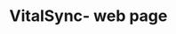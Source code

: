 # VitalSync- web page





<!DOCTYPE html>
<html lang="en">
<head>
    <meta charset="UTF-8">
    <meta name="viewport" content="width=device-width, initial-scale=1.0">
    <title>VitalSync Health App</title>
    <!-- Load Tailwind CSS --><script src="https://cdn.tailwindcss.com"></script>
    <style>
        @import url('https://fonts.googleapis.com/css2?family=Inter:wght@100..900&display=swap');
        body { font-family: 'Inter', sans-serif; }
        
        /* --- NEW PROFESSIONAL COLOR PALETTE (Coral/Salmon) --- */
        :root {
            --color-primary: #FF8A65; /* Coral */
            --color-primary-dark: #E67C5E;
            --color-primary-light: #FFECE9;
            --color-primary-lightest: #FFF8F6;
            
            /* Dark Mode Colors - Adjusted */
            --color-bg-dark: #121212; /* Near black for main background */
            --color-sidebar-dark: #1B1B1B; /* Darker sidebar color */
            --color-card-dark: #2C2C2C; /* Darker grey for cards */
            --color-text-dark: #E0E0E0; /* Off-white for general text */
            --color-subtext-dark: #A0A0A0; /* Lighter grey for subtext */
            --color-border-dark: #333333; /* Darker border color */
            --color-input-dark: #2C2C2C; /* Darker input background */
        }

        /* Utility Styles from React Component Definitions */
        .input-field {
            width: 100%;
            padding: 0.75rem;
            border: 1px solid #d1d5db; /* gray-300 */
            border-radius: 0.5rem; /* rounded-lg */
            transition: all 150ms ease-in-out;
            background-color: white; /* Default light mode BG */
            color: #1f2937; /* Default text color */
        }
        .input-field:focus {
            outline: none;
            box-shadow: 0 0 0 2px rgba(255, 138, 101, 0.5); /* Primary ring */
            border-color: var(--color-primary);
        }
        
        /* Dark mode specific input styles */
        .dark .input-field {
            background-color: var(--color-input-dark);
            border-color: var(--color-border-dark);
            color: var(--color-text-dark);
        }

        .btn-primary {
            background-color: var(--color-primary);
            color: white;
            transition: background-color 150ms ease-in-out, box-shadow 150ms ease-in-out;
            box-shadow: 0 4px 6px rgba(0, 0, 0, 0.1); /* shadow-md */
        }
        .btn-primary:hover {
            background-color: var(--color-primary-dark);
        }
        .dashboard-card {
            padding: 1.5rem;
            border-radius: 0.75rem; /* rounded-xl */
            box-shadow: 0 10px 15px -3px rgba(0, 0, 0, 0.1), 0 4px 6px -2px rgba(0, 0, 0, 0.05); /* shadow-lg */
            border: 1px solid #f3f4f6; /* border-gray-100 */
            background-color: white; /* Default */
            color: #1f2937; /* Default text */
            transition: background-color 300ms ease-in-out, color 300ms ease-in-out, border-color 300ms ease-in-out;
        }
        
        /* Dark mode specific card styles */
        .dark .dashboard-card {
            background-color: var(--color-card-dark);
            border-color: var(--color-border-dark);
            box-shadow: 0 10px 15px -3px rgba(0, 0, 0, 0.3), 0 4px 6px -2px rgba(0, 0, 0, 0.1); 
            color: var(--color-text-dark);
        }

        .upload-box {
            display: flex;
            flex-direction: column;
            align-items: center;
            justify-content: center;
            padding: 3rem;
            border: 2px dashed #d1d5db; /* gray-300 */
            border-radius: 0.75rem; /* rounded-xl */
            text-align: center;
            cursor: pointer;
            transition: border-color 150ms ease-in-out;
        }
        .upload-box:hover {
            border-color: var(--color-primary);
        }
        .dark .upload-box {
            border-color: var(--color-border-dark);
        }
        .dark .upload-box:hover {
             border-color: var(--color-primary);
        }
        
        /* Chat bubble styles */
        .chat-container {
            height: calc(100vh - 200px); /* Adjust based on header/footer size */
        }
        .chat-bubble {
            max-width: 80%; /* Adjusted for better mobile view */
            padding: 0.75rem;
            border-radius: 0.75rem; /* rounded-xl */
            box-shadow: 0 1px 2px rgba(0, 0, 0, 0.05); /* shadow-sm */
            font-size: 1rem;
        }
        .agent {
            background-color: #e5e7eb; /* gray-200 */
            color: #1f2937; /* gray-800 */
            border-top-left-radius: 0.25rem; /* rounded-tl-none */
            margin-right: auto;
            transition: background-color 300ms ease-in-out, color 300ms ease-in-out;
        }
        .dark .agent {
            background-color: #333333; /* Darker grey */
            color: var(--color-text-dark);
        }
        .user {
            background-color: var(--color-primary);
            color: white;
            border-top-right-radius: 0.25rem; /* rounded-br-none */
            margin-left: auto;
        }
        /* Typing indicator animation */
        .typing-dot {
            display: inline-block;
            width: 8px;
            height: 8px;
            background-color: #1f2937;
            border-radius: 50%;
            margin: 0 2px;
            animation: bounce 1.4s infinite ease-in-out both;
        }
        .dark .typing-dot {
            background-color: var(--color-text-dark);
        }
        @keyframes bounce {
            0%, 80%, 100% { transform: scale(0); }
            40% { transform: scale(1.0); }
        }

        /* --- GLOBAL DARK MODE STYLES --- */
        .dark body {
            background-color: var(--color-bg-dark); /* Apply dark background to body */
        }
        .dark #main-content { /* Specific for the main content area */
            background-color: var(--color-bg-dark);
            color: var(--color-text-dark);
        }
        
        /* Text colors for dark mode */
        .dark .text-gray-900 { color: var(--color-text-dark); }
        .dark .text-gray-800 { color: var(--color-text-dark); }
        .dark .text-gray-700 { color: var(--color-text-dark); }
        .dark .text-gray-600 { color: var(--color-subtext-dark); }
        .dark .text-gray-500 { color: var(--color-subtext-dark); }
        
        /* Backgrounds for dark mode */
        .dark .bg-gray-50 { background-color: var(--color-bg-dark); }
        .dark .bg-white { background-color: var(--color-card-dark); }
        .dark .bg-gray-100 { background-color: #333333; } /* Darker hover/button background */
        .dark .hover\:bg-gray-200:hover { background-color: #444444; } /* Even darker on hover */

        /* Borders for dark mode */
        .dark .border-gray-100, .dark .border-gray-200, .dark .border-gray-300 {
            border-color: var(--color-border-dark);
        }
        
        /* Shadows for dark mode - make them subtle or remove */
        .dark .shadow-md, .dark .shadow-lg, .dark .shadow-xl, .dark .shadow-2xl {
            box-shadow: none; /* Remove harsh shadows, rely on background difference */
        }

        /* Specific element overrides to keep light mode appearance */
        .dark #sidebar {
            background-color: var(--color-sidebar-dark); /* Changed sidebar to dark gray/black */
            box-shadow: 0 4px 6px rgba(0, 0, 0, 0.1);
        }
        .dark #sidebar .text-gray-600 { 
            color: var(--color-subtext-dark); /* Sidebar nav text is light gray */
        }
        .dark #sidebar .hover\:bg-gray-100:hover {
            background-color: #333333; /* Dark gray hover for sidebar */
        }

    </style>
</head>
<body class="bg-gray-50 transition-colors duration-300">
    <div id="app" class="flex flex-col min-h-screen font-sans">
        <!-- Content will be injected by JavaScript --></div>

    <script>
        // --- 1. GLOBAL STATE & UTILITIES ---

        // Global State - Replaces React Context and all useState calls
        let appState = {
            currentPage: 'login',
            chatHistory: [
                { id: 1, sender: 'agent', text: "Hi! Let's start our 60-second check-in. How was your sleep quality last night (1-5)?" }
            ],
            // Dashboard & Reports Data (simulating data fetching)
            dashboard: {
                userName: "Loading...",
                insights: [],
                isDarkMode: false // UPDATED: State reflects light/dark mode
            },
            reports: [],
            // Chat & Upload UI States
            chat: {
                isAgentTyping: false
            },
            upload: {
                state: 'initial', // 'initial', 'progress', 'success'
                fileName: '',
                progress: 0,
                summary: '',
                isSummarizing: false
            }
        };

        // State update function - Replaces useState setters
        function setState(newState, subStateKey = null) {
            if (subStateKey && appState[subStateKey]) {
                appState[subStateKey] = { ...appState[subStateKey], ...newState };
            } else {
                appState = { ...appState, ...newState };
            }
            renderApp();
        }

        // Navigation function - Replaces navigateTo
        function navigateTo(page) {
            // Clear page-specific ephemeral states on navigation
            if (page === 'dashboard') {
                initializeAppState(); // Re-initialize data fetching
            }
            if (page === 'upload-report') {
                 // Reset upload state
                 setState({ 
                    state: 'initial', fileName: '', progress: 0, summary: '', isSummarizing: false
                }, 'upload');
            }
            
            setState({ currentPage: page });
        }

        // --- 2. ASYNCHRONOUS DATA & MOCK API ---

        // Gemini Mock API Call
        async function callGeminiApi(prompt) {
            console.log("Calling Gemini API with prompt:", prompt);
            await new Promise(resolve => setTimeout(resolve, 1500));

            if (prompt.includes("Summarize the following report")) {
                return "This blood panel shows slightly elevated glucose levels, suggesting a need to monitor sugar intake. All other values, including cholesterol and white blood cell count, are within the normal range. Regular exercise and a balanced diet are recommended.";
            }

            if (prompt.includes("energy level")) {
                return "Thanks for sharing that. It's helpful to know. Sometimes a dip in energy can be linked to sleep or diet. Did you have any particularly heavy meals yesterday?";
            }

            return "That's good to know. Thank you for logging that. Is there anything else you'd like to add about your day?";
        }

        // Simulate initial data fetching on app start or dashboard load
        function initializeAppState() {
            // Dashboard Data Simulation
            setTimeout(() => {
                setState({ 
                    userName: "Alex",
                    insights: [
                        { id: 1, type: "Possible Pattern Detected", text: "I've noticed that on days you report poor sleep, your stress levels the next afternoon tend to be higher. Does that sound right to you?" },
                        { id: 2, type: "Forecast", text: "Since you mentioned a high-stress meeting today, remember that prioritizing a short walk this evening has helped lower your stress in the past." }
                    ]
                }, 'dashboard');
            }, 1000);

            // Reports Data Simulation
            setTimeout(() => {
                setState({
                    reports: []
                });
            }, 1000);
        }


        // --- 3. ICONS (SVG Functions) ---
        // Using an external URL for reliability
        function VitalSyncLogo() {
            return <img src="vitalsync logo white.png" alt="VitalSync Logo" class="mx-auto h-10" onerror="this.src='https://placehold.co/150x40/FF8A65/ffffff?text=VitalSync';" />;
        }
        function DashboardIcon() {
            return <svg class="w-5 h-5 mr-3" fill="none" stroke="currentColor" viewBox="0 0 24 24"><path stroke-linecap="round" stroke-linejoin="round" stroke-width="2" d="M3 12l2-2m0 0l7-7 7 7M5 10v10a1 1 0 001 1h3m10-11l2 2m-2-2v10a1 1 0 01-1 1h-3m-6 0a1 1 0 001-1v-4a1 1 0 011-1h2a1 1 0 011 1v4a1 1 0 001 1m-6 0h6"></path></svg>;
        }
        function ChatIcon() {
            return <svg class="w-5 h-5 mr-3" fill="none" stroke="currentColor" viewBox="0 0 24 24"><path stroke-linecap="round" stroke-linejoin="round" stroke-width="2" d="M8 12h.01M12 12h.01M16 12h.01M21 12c0 4.418-4.03 8-9 8a9.863 9.863 0 01-4.255-.949L3 20l1.395-3.72C3.512 15.042 3 13.574 3 12c0-4.418 4.03-8 9-8s9 3.582 9 8z"></path></svg>;
        }
        function ReportsIcon() {
            return <svg class="w-5 h-5 mr-3" fill="none" stroke="currentColor" viewBox="0 0 24 24"><path stroke-linecap="round" stroke-linejoin="round" stroke-width="2" d="M9 17v-2m3 2v-4m3 4v-6m2 10H7a2 2 0 01-2-2V7a2 2 0 012-2h5.586a1 1 0 01.707.293l5.414 5.414a1 1 0 01.293.707V19a2 2 0 01-2 2z"></path></svg>;
        }
        function LogoutIcon() {
            return <svg class="w-5 h-5 mr-3" fill="none" stroke="currentColor" viewBox="0 0 24 24"><path stroke-linecap="round" stroke-linejoin="round" stroke-width="2" d="M17 16l4-4m0 0l-4-4m4 4H7m6 4v1a3 3 0 01-3 3H6a3 3 0 01-3-3V7a3 3 0 013-3h4a3 3 0 013 3v1"></path></svg>;
        }
        function UploadIcon() {
            return <svg class="w-5 h-5 mr-2" fill="none" stroke="currentColor" viewBox="0 0 24 24"><path stroke-linecap="round" stroke-linejoin="round" stroke-width="2" d="M4 16v1a3 3 0 003 3h10a3 3 0 003-3v-1m-4-8l-4-4m0 0L8 8m4-4v12"></path></svg>;
        }
        function UploadBoxIcon() {
            return <svg class="mx-auto h-12 w-12 text-gray-400" stroke="currentColor" fill="none" viewBox="0 0 48 48"><path d="M28 8H12a4 4 0 00-4 4v20m32-12v8m0 0v8a4 4 0 01-4 4H12a4 4 0 01-4-4v-4m32-4l-3.172-3.172a4 4 0 00-5.656 0L28 28M8 32l9.172-9.172a4 4 0 015.656 0L28 28m0 0l4 4m4-24h8m-4-4v8" stroke-width="2" stroke-linecap="round" stroke-linejoin="round"></path></svg>;
        }
        function SuccessIcon() {
            return <svg class="h-8 w-8 text-green-600" fill="none" stroke="currentColor" viewBox="0 0 24 24"><path stroke-linecap="round" stroke-linejoin="round" stroke-width="2" d="M5 13l4 4L19 7"></path></svg>;
        }
        function SparkleIcon() {
            return <svg class="w-5 h-5 mr-2" fill="currentColor" viewBox="0 0 20 20"><path fill-rule="evenodd" d="M10 2a1 1 0 011 1v2.268l1.91 1.273a1 1 0 01.364 1.364l-1.273 1.91V13a1 1 0 11-2 0v-3.179l-1.273-1.91a1 1 0 01.364-1.364L9 5.268V3a1 1 0 011-1zM5 5.5A1.5 1.5 0 016.5 4h.09a1 1 0 00.707-.293l1.414-1.414a1 1 0 00-1.414-1.414L5.88 2.293A1 1 0 005.172 3H3.5A1.5 1.5 0 002 4.5v1.672a1 1 0 00.293.707l1.414 1.414a1 1 0 001.414-1.414L3.707 6.41A1 1 0 003 5.5V5.5zm10 0A1.5 1.5 0 0013.5 4h-.09a1 1 0 01-.707-.293l-1.414-1.414a1 1 0 111.414-1.414L14.12 2.293A1 1 0 0114.828 3h1.672A1.5 1.5 0 0118 4.5v1.672a1 1 0 01-.293.707l-1.414 1.414a1 1 0 11-1.414-1.414L16.293 6.41A1 1 0 0117 5.5V5.5zM5.172 17a1 1 0 01.707.293l1.414 1.414a1 1 0 01-1.414 1.414L4.464 18.707A1 1 0 013.757 18H2a1.5 1.5 0 01-1.5-1.5v-1.586a1 1 0 01.293-.707l1.414-1.414a1 1 0 011.414 1.414L2.293 15.293A1 1 0 003 16h1.172zm11.192-.293l-1.414-1.414a1 1 0 10-1.414 1.414l1.414 1.414A1 1 0 0015.657 18H17a1.5 1.5 0 001.5-1.5v-1.586a1 1 0 00-.293-.707l-1.414-1.414a1 1 0 10-1.414 1.414l1.414 1.414a1 1 0 01.293.707v.086z" clip-rule="evenodd" /></svg>;
        }


        // --- 4. PAGE RENDERERS (Replaces React Components) ---

        function Sidebar() {
            const { currentPage } = appState;
            // Sidebar link styling remains light-mode consistent
            const linkClass = (page) => flex items-center px-4 py-3 font-semibold rounded-lg mt-2 transition-colors ${currentPage === page || (page === 'reports' && currentPage === 'upload-report') ? 'bg-[#FFECE9] text-[#E67C5E]' : 'text-gray-600 hover:bg-gray-100'};

            return `
                <aside id="sidebar" class="w-64 bg-white shadow-md flex-shrink-0 p-4 hidden md:flex flex-col transition-colors duration-300">
                    <div class="text-center mb-10 pt-2">
                        ${VitalSyncLogo()}
                    </div>
                    <nav class="flex-grow">
                        <a href="#" id="nav-dashboard" class="${linkClass('dashboard')}">
                            ${DashboardIcon()} Dashboard
                        </a>
                        <a href="#" id="nav-chat" class="${linkClass('chat')}">
                            ${ChatIcon()} Daily Check-in
                        </a>
                        <a href="#" id="nav-reports" class="${linkClass('reports')}">
                            ${ReportsIcon()} My Reports
                        </a>
                    </nav>
                    <div class="mt-auto">
                        <a href="#" id="nav-logout" class="flex items-center px-4 py-3 text-gray-600 hover:bg-gray-100 rounded-lg transition-colors">
                            ${LogoutIcon()} Logout
                        </a>
                    </div>
                </aside>
            `;
        }
        
        function LoginPage() {
            return `
                <div class="flex-grow flex items-center justify-center p-4 bg-gray-50 transition-colors duration-300 dark:bg-gray-800">
                    <div class="bg-white rounded-xl shadow-lg p-8 max-w-md w-full transition-colors duration-300 dark:bg-gray-700">
                        <div class="text-center mb-8">
                            ${VitalSyncLogo()}
                            <h1 class="text-3xl font-bold text-gray-900 mt-4 dark:text-gray-100">Welcome Back</h1>
                            <p class="text-gray-500 dark:text-gray-400">Sign in to continue your health journey.</p>
                        </div>
                        <form id="login-form">
                            <div class="mb-4">
                                <label for="email" class="block text-sm font-medium text-gray-700 mb-2 dark:text-gray-300">Email</label>
                                <input type="email" id="email" class="input-field" placeholder="you@example.com" required/>
                            </div>
                            <div class="mb-6">
                                <label for="password" class="block text-sm font-medium text-gray-700 mb-2 dark:text-gray-300">Password</label>
                                <input type="password" id="password" class="input-field" placeholder="••••••••" required/>
                            </div>
                            <button type="button" id="login-btn" class="w-full btn-primary font-semibold py-3 rounded-lg text-lg">Sign In</button>
                        </form>
                        <p class="text-center text-sm text-gray-500 mt-8 dark:text-gray-400">
                            Don't have an account? <a href="#" id="link-signup" class="font-semibold text-[#FF8A65] hover:underline">Sign Up</a>
                        </p>
                    </div>
                </div>
            `;
        }

        function SignupPage() {
            return `
                <div class="flex-grow flex items-center justify-center p-4 bg-gray-50 transition-colors duration-300 dark:bg-gray-800">
                    <div class="bg-white rounded-xl shadow-lg p-8 max-w-md w-full transition-colors duration-300 dark:bg-gray-700">
                        <div class="text-center mb-8">
                            ${VitalSyncLogo()}
                            <h1 class="text-3xl font-bold text-gray-900 mt-4 dark:text-gray-100">Create Your Account</h1>
                            <p class="text-gray-500 dark:text-gray-400">Start understanding your health story today.</p>
                        </div>
                        <form>
                            <div class="mb-4">
                                <label for="signup-name" class="block text-sm font-medium text-gray-700 mb-2 dark:text-gray-300">Full Name</label>
                                <input type="text" id="signup-name" class="input-field" placeholder="Your Name" required/>
                            </div>
                            <div class="mb-4">
                                <label for="signup-email" class="block text-sm font-medium text-gray-700 mb-2 dark:text-gray-300">Email</label>
                                <input type="email" id="signup-email" class="input-field" placeholder="you@example.com" required/>
                            </div>
                            <div class="mb-6">
                                <label for="signup-password" class="block text-sm font-medium text-gray-700 mb-2 dark:text-gray-300">Password</label>
                                <input type="password" id="signup-password" class="input-field" placeholder="••••••••" required/>
                            </div>
                            <button type="button" id="signup-btn" class="w-full btn-primary font-semibold py-3 rounded-lg text-lg">Create Account</button>
                        </form>
                        <p class="text-center text-sm text-gray-500 mt-8 dark:text-gray-400">
                            Already have an account? <a href="#" id="link-login" class="font-semibold text-[#FF8A65] hover:underline">Sign In</a>
                        </p>
                    </div>
                </div>
            `;
        }

        function OTPPage() {
            return `
                <div class="flex-grow flex items-center justify-center p-4 bg-gray-50 transition-colors duration-300 dark:bg-gray-800">
                    <div class="bg-white rounded-xl shadow-lg p-8 max-w-md w-full text-center transition-colors duration-300 dark:bg-gray-700">
                        ${VitalSyncLogo()}
                        <h1 class="text-3xl font-bold text-gray-900 mt-4 dark:text-gray-100">Check Your Email</h1>
                        <p class="text-gray-500 mb-6 dark:text-gray-400">We've sent a 6-digit security code to your email.</p>
                        <div class="flex justify-center gap-2 mb-6" id="otp-inputs">
                            ${[...Array(6)].map((_, i) => `
                                <input 
                                    key="${i}" 
                                    type="text" 
                                    maxlength="1" 
                                    id="otp-${i}"
                                    class="w-14 h-14 text-center text-2xl font-semibold border border-gray-300 rounded-lg focus:outline-none focus:ring-2 focus:ring-[#FF8A65] transition-all dark:bg-gray-600 dark:border-gray-500 dark:text-gray-100" 
                                    inputmode="numeric"
                                    onkeyup="moveFocus(this, 'otp-${i+1}')"
                                />
                            `).join('')}
                        </div>
                        <button type="button" id="verify-otp-btn" class="w-full btn-primary font-semibold py-3 rounded-lg text-lg">Verify Account</button>
                        <p class="text-center text-sm text-gray-500 mt-6 dark:text-gray-400">
                            Didn't receive a code? <a href="#" class="font-semibold text-[#FF8A65] hover:underline">Resend</a>
                        </p>
                    </div>
                </div>
            `;
        }

        function DashboardPage() {
            const { userName, insights, isDarkMode } = appState.dashboard;

            const insightsHtml = insights.length > 0 ? insights.map(insight => `
                <div key="${insight.id}" class="p-4 bg-gray-50 rounded-lg border border-gray-200 dark:bg-gray-800 dark:border-gray-600">
                    <p class="font-semibold text-gray-800 dark:text-gray-100">${insight.type}</p>
                    <p class="text-sm text-gray-600 dark:text-gray-400">"${insight.text}"</p>
                </div>
            `).join('') : '<p class="text-gray-500 animate-pulse dark:text-gray-400">Loading insights...</p>';

            return `
                <div>
                    <!-- HEADER ROW with TITLE and TOGGLE SWITCH --><div class="flex justify-between items-center mb-2">
                        <h1 class="text-4xl font-bold text-gray-900 dark:text-gray-100">Good Morning, ${userName}</h1>
                        
                        <!-- TOGGLE SWITCH (Light/Dark Mode) --><div class="flex items-center space-x-2">
                            <svg class="w-5 h-5 ${isDarkMode ? 'text-gray-400' : 'text-[#FF8A65]'} transition-colors duration-300" fill="currentColor" viewBox="0 0 20 20"><path d="M10 2a1 1 0 011 1v1a1 1 0 11-2 0V3a1 1 0 011-1zm4 8a4 4 0 11-8 0 4 4 0 018 0zm-.808 5.666a1 1 0 01-.158.26l-1.414 1.414a1 1 0 01-1.414 0l-1.414-1.414a1 1 0 010-1.414l1.414-1.414a1 1 0 011.414 0l1.414 1.414a1 1 0 01.158.26zM2 10a1 1 0 011-1h1a1 1 0 110 2H3a1 1 0 01-1-1zm15.707 3.707a1 1 0 010 1.414l-1.414 1.414a1 1 0 01-1.414 0l-1.414-1.414a1 1 0 010-1.414l1.414-1.414a1 1 0 011.414 0l1.414 1.414z"></path></svg>
                            <label class="relative inline-flex items-center cursor-pointer">
                                <input type="checkbox" id="dark-mode-checkbox" class="sr-only peer" ${isDarkMode ? 'checked' : ''}>
                                <div class="w-11 h-6 bg-gray-300 peer-focus:outline-none peer-focus:ring-2 peer-focus:ring-[#FF8A65] rounded-full peer peer-checked:after:translate-x-full rtl:peer-checked:after:-translate-x-full peer-checked:after:border-white after:content-[''] after:absolute after:top-[2px] after:start-[2px] after:bg-white after:border-gray-300 after:border after:rounded-full after:h-5 after:w-5 after:transition-all peer-checked:bg-[#FF8A65]"></div>
                            </label>
                            <svg class="w-5 h-5 ${isDarkMode ? 'text-[#FF8A65]' : 'text-gray-400'} transition-colors duration-300" fill="currentColor" viewBox="0 0 20 20"><path d="M17.293 13.903a8 8 0 11-9.982-12.784 1 1 0 011.536.852c.079.522.682 1.458 1.446 2.502.83 1.137 1.954 2.222 3.327 3.16.89.606 1.83 1.056 2.802 1.346a1 1 0 01-.005 1.956c-.972.29-1.912.74-2.802 1.346-1.373.938-2.497 2.023-3.327 3.16-.764 1.044-1.367 1.98-1.446 2.502a1 1 0 01-1.536.852 8 8 0 019.982-12.784z"></path></svg>
                        </div>
                    </div>
                    <!-- The main dashboard text elements are now using default dark gray colors (text-gray-900/800) which contrast well in light mode. -->
                    <p class="text-lg text-gray-500 dark:text-gray-400 mb-8">Here's your action plan for today.</p>

                    <!-- HERO SECTION - Brief Summary of Website --><div class="dashboard-card p-8 mb-10 shadow-2xl border-l-4 border-l-[#FF8A65]">
                        <h2 class="text-3xl font-bold text-gray-900 mb-3 flex items-center dark:text-gray-100">
                            <svg class="w-7 h-7 mr-3 text-[#FF8A65]" fill="currentColor" viewBox="0 0 20 20"><path fill-rule="evenodd" d="M10 18a8 8 0 100-16 8 8 0 000 16zm3.707-9.293a1 1 0 00-1.414-1.414L9 10.586 7.707 9.293a1 1 0 00-1.414 1.414l2 2a1 1 0 001.414 0l4-4z" clip-rule="evenodd"></path></svg>
                            Your AI Health Command Center
                        </h2>
                        <p class="text-gray-600 text-lg dark:text-gray-400">
                            VitalSync is your personalized AI health partner. We securely analyze your daily check-ins and clinical reports to discover hidden patterns, provide tailored forecasts, and offer actionable advice to improve your well-being.
                        </p>
                        <p class="mt-4 text-sm font-medium text-gray-500 dark:text-gray-500">
                            Start a Daily Check-in or upload your latest report to unlock your full health story.
                        </p>
                    </div>

                    <!-- DASHBOARD CONTENT - Structured into 3 columns --><h2 class="text-3xl font-bold text-gray-800 mb-6 dark:text-gray-100">Today's Focus</h2>

                    <div class="grid grid-cols-1 lg:grid-cols-3 gap-8">
                        
                        <!-- 1. REPORTS / UPLOAD --><div class="dashboard-card bg-[#FF8A65] text-white">
                            <h2 class="text-2xl font-semibold mb-3">Reports & Upload</h2>
                            <p class="text-white opacity-90 mb-4">Link your latest blood work or scans. Get a Gemini-powered summary and connect data points to your life events.</p>
                            <button id="dash-upload-btn" class="bg-white text-[#FF8A65] font-semibold px-6 py-2 rounded-lg flex items-center hover:bg-[#FFF8F6] transition-colors">
                                ${UploadIcon()} Upload Report
                            </button>
                        </div>
                        
                        <!-- 2. DAILY CHECK-IN --><div class="dashboard-card border border-gray-200">
                            <h2 class="text-2xl font-semibold text-gray-800 mb-4 dark:text-gray-100">Daily Check-in</h2>
                            <p class="text-gray-600 mb-4 dark:text-gray-400">Your AI journalist is ready to chat. A quick 60-second conversation can uncover valuable insights.</p>
                            <button id="dash-chat-btn" class="w-full text-center bg-gray-100 text-gray-800 font-semibold py-3 rounded-lg hover:bg-gray-200 transition-colors dark:bg-gray-600 dark:text-gray-100 dark:hover:bg-gray-500">Start Conversation</button>
                        </div>

                        <!-- 3. RECENT INSIGHTS --><div class="dashboard-card border border-gray-200 lg:col-span-1">
                            <h2 class="text-2xl font-semibold text-gray-800 mb-4 dark:text-gray-100">Recent Insights</h2>
                            <div class="space-y-4">
                                ${insightsHtml}
                            </div>
                        </div>
                    </div>
                </div>
            `;
        }

        function ChatPage() {
            const { chatHistory } = appState;
            const { isAgentTyping } = appState.chat;

            const messagesHtml = chatHistory.map((message) => `
                <div key="${message.id}" class="flex ${message.sender === 'user' ? 'justify-end' : 'justify-start'}">
                    <div class="chat-bubble ${message.sender}">
                        ${message.text}
                    </div>
                </div>
            `).join('');

            const typingIndicatorHtml = isAgentTyping ? `
                <div class="flex justify-start">
                    <div class="chat-bubble agent">
                        <div class="flex items-center">
                            <span class="typing-dot"></span>
                            <span class="typing-dot"></span>
                            <span class="typing-dot"></span>
                        </div>
                    </div>
                </div>
            ` : '';

            return `
                <div class="h-full flex flex-col max-w-4xl mx-auto">
                    <h1 class="text-4xl font-bold text-gray-900 mb-6 dark:text-gray-100">Daily Check-in</h1>
                    <!-- Scrollable Chat Area --><div id="chat-messages" class="flex-grow bg-white rounded-lg shadow-inner p-6 flex flex-col space-y-6 overflow-y-auto chat-container dark:bg-gray-700">
                        ${messagesHtml}
                        ${typingIndicatorHtml}
                        <div id="chat-end-ref"></div>
                    </div>
                    <!-- Input Area --><div class="mt-6 flex">
                        <input 
                            type="text" 
                            id="user-input"
                            class="input-field flex-grow text-lg" 
                            placeholder="Type your message..." 
                            value=""
                        />
                        <button id="send-btn" class="btn-primary font-semibold px-6 py-3 rounded-lg ml-3 text-lg">Send</button>
                    </div>
                </div>
            `;
        }

        function ReportsPage() {
            const { reports } = appState;

            if (reports.length === 0) {
                // RENDER EMPTY STATE: Show large upload prompt
                return `
                    <div>
                        <h1 class="text-4xl font-bold text-gray-900 mb-8 dark:text-gray-100">My Reports</h1>
                        <div class="bg-white p-12 rounded-xl shadow-lg text-center max-w-2xl mx-auto dark:bg-gray-700">
                            ${UploadBoxIcon()}
                            <h3 class="mt-4 text-2xl font-semibold text-gray-800 dark:text-gray-100">No Reports Found</h3>
                            <p class="text-gray-600 mt-2 mb-8 dark:text-gray-400">Upload your first clinical report (PDF or Image) to start getting personalized health insights linked to your daily check-ins.</p>
                            <button id="reports-upload-btn" class="btn-primary font-semibold px-8 py-3 rounded-lg flex items-center justify-center mx-auto text-lg">
                                ${UploadIcon()} Upload New Report
                            </button>
                        </div>
                    </div>
                `;
            }

            // RENDER TABLE STATE: Show table and smaller upload button
            const reportsBodyHtml = reports.map((report) => `
                <tr class="dark:bg-gray-700 dark:hover:bg-gray-600 transition-colors duration-200">
                    <td class="p-4 font-medium text-gray-800 dark:text-gray-100">${report.name}</td>
                    <td class="p-4 text-gray-600 dark:text-gray-400">${report.date}</td>
                    <td class="p-4">
                        <span class="px-2.5 py-1 text-xs font-semibold rounded-full ${ report.status === 'Current' ? 'text-green-800 bg-green-100' : 'text-gray-800 bg-gray-100 dark:text-gray-300 dark:bg-gray-800' }">
                            ${report.status}
                        </span>
                    </td>
                    <td class="p-4">
                        <button class="text-sm font-medium text-[#FF8A65] hover:text-[#E67C5E]">Toggle Status</button>
                    </td>
                </tr>
            `).join('');

            return `
                <div>
                    <div class="flex justify-between items-center mb-8">
                        <h1 class="text-4xl font-bold text-gray-900 dark:text-gray-100">My Reports</h1>
                        <button id="reports-upload-btn" class="btn-primary font-semibold px-5 py-2 rounded-lg flex items-center text-base">
                            ${UploadIcon()} Upload New Report
                        </button>
                    </div>
                    <div class="bg-white rounded-lg shadow overflow-hidden dark:bg-gray-700">
                        <table class="w-full text-left">
                            <thead class="bg-gray-50 border-b border-gray-200 dark:bg-gray-800 dark:border-gray-600">
                                <tr>
                                    <th class="p-4 font-semibold text-sm text-gray-600 uppercase tracking-wider dark:text-gray-400">Report Name</th>
                                    <th class="p-4 font-semibold text-sm text-gray-600 uppercase tracking-wider dark:text-gray-400">Date</th>
                                    <th class="p-4 font-semibold text-sm text-gray-600 uppercase tracking-wider dark:text-gray-400">Status</th>
                                    <th class="p-4 font-semibold text-sm text-gray-600 uppercase tracking-wider dark:text-gray-400">Actions</th>
                                </tr>
                            </thead>
                            <tbody class="divide-y divide-gray-200 dark:divide-gray-600">
                                ${reportsBodyHtml}
                            </tbody>
                        </table>
                    </div>
                </div>
            `;
        }

        function UploadReportPage() {
            const { state, fileName, progress, summary, isSummarizing } = appState.upload;

            let contentHtml = '';

            if (state === 'initial') {
                contentHtml = `
                    <div id="upload-box" class="upload-box">
                        <input type="file" id="file-input" class="hidden" accept=".pdf,.jpg,.jpeg,.png" />
                        ${UploadBoxIcon()}
                        <p class="mt-2 text-sm text-gray-600 dark:text-gray-400"><span class="font-semibold text-[#FF8A65]">Click to upload</span> or drag and drop</p>
                        <p class="text-xs text-gray-500 mt-1 dark:text-gray-500">PDF, PNG, JPG up to 10MB</p>
                    </div>
                `;
            } else if (state === 'progress') {
                contentHtml = `
                    <div>
                        <p class="text-center font-semibold text-gray-700 mb-4 dark:text-gray-100">${fileName}</p>
                        <div class="w-full bg-gray-200 rounded-full h-2.5 dark:bg-gray-600">
                            <div class="h-2.5 rounded-full" style="width: ${progress}%; background-color: var(--color-primary);"></div>
                        </div>
                        <p class="text-center text-sm text-gray-500 mt-2 dark:text-gray-400">Uploading... ${progress}%</p>
                    </div>
                `;
            } else if (state === 'success') {
                const summaryHtml = summary ? `
                    <div class="mt-6 text-left p-4 bg-gray-50 border border-gray-200 rounded-lg dark:bg-gray-800 dark:border-gray-600">
                        <h4 class="font-bold text-lg text-gray-800 mb-2 dark:text-gray-100">AI Summary</h4>
                        <p class="text-gray-700 dark:text-gray-300">${summary}</p>
                    </div>
                ` : '';

                contentHtml = `
                    <div class="text-center">
                        <div class="mx-auto bg-green-100 rounded-full h-16 w-16 flex items-center justify-center">
                            ${SuccessIcon()}
                        </div>
                        <h3 class="mt-4 text-2xl font-semibold text-gray-800 dark:text-gray-100">Upload Successful!</h3>
                        <p class="text-gray-600 mt-2 dark:text-gray-400">Your report has been securely uploaded. Let our AI summarize it for you.</p>
                        
                        <div class="mt-6">
                            <button id="summarize-btn" ${isSummarizing ? 'disabled' : ''} class="w-full btn-primary font-semibold py-3 rounded-lg text-lg flex items-center justify-center disabled:opacity-60">
                                ${SparkleIcon()}
                                ${isSummarizing ? 'Summarizing...' : '✨ Summarize with AI'}
                            </button>
                        </div>

                        ${isSummarizing ? '<div class="mt-4 text-gray-500 animate-pulse dark:text-gray-400">Generating summary...</div>' : ''}
                        
                        ${summaryHtml}

                        <button id="back-to-reports-btn" class="mt-6 w-full text-center bg-gray-100 text-gray-800 font-semibold py-3 rounded-lg hover:bg-gray-200 transition-colors dark:bg-gray-600 dark:text-gray-100 dark:hover:bg-gray-500">Back to My Reports</button>
                    </div>
                `;
            }

            return `
                <div>
                    <h1 class="text-4xl font-bold text-gray-900 mb-8 dark:text-gray-100">Upload New Report</h1>
                    <div class="bg-white p-8 rounded-xl shadow-lg max-w-2xl mx-auto dark:bg-gray-700">
                        ${contentHtml}
                    </div>
                </div>
            `;
        }

        // --- 5. EVENT HANDLERS & LIFECYCLE HOOKS ---
        
        // --- CHAT LOGIC ---
        async function handleSendMessage() {
            const inputElement = document.getElementById('user-input');
            const userInput = inputElement.value.trim();
            if (!userInput || appState.chat.isAgentTyping) return;

            const newUserMessage = { id: Date.now(), sender: 'user', text: userInput };
            
            // 1. Update history and set typing indicator
            setState({ chatHistory: [...appState.chatHistory, newUserMessage] });
            setState({ isAgentTyping: true }, 'chat');
            inputElement.value = ''; // Clear input immediately
            
            const prompt = The user said: "${userInput}". Based on the conversation history, provide an empathetic response.;
            
            try {
                const agentResponseText = await callGeminiApi(prompt);
                
                const newAgentMessage = { id: Date.now() + 1, sender: 'agent', text: agentResponseText };
                
                // 2. Update history with agent response
                setState({ chatHistory: [...appState.chatHistory, newUserMessage, newAgentMessage] });
            } catch (error) {
                console.error("Gemini API call failed:", error);
                const errorMessage = { id: Date.now() + 1, sender: 'agent', text: "Sorry, I ran into an error. Please try again." };
                setState({ chatHistory: [...appState.chatHistory, newUserMessage, errorMessage] });
            } finally {
                // 3. Hide typing indicator
                setState({ isAgentTyping: false }, 'chat');
            }
        }
        
        function handleChatScroll() {
            const chatEndRef = document.getElementById('chat-end-ref');
            chatEndRef?.scrollIntoView({ behavior: 'smooth', block: 'end' });
        }

        // --- DASHBOARD LOGIC ---
        function handleToggleMode() { // Renamed for clarity
            const checkbox = document.getElementById('dark-mode-checkbox');
            if (checkbox) {
                const isChecked = checkbox.checked;
                // Toggle the state in the dashboard sub-object
                setState({ isDarkMode: isChecked }, 'dashboard');
                
                // Apply dark mode class to the body
                document.body.classList.toggle('dark', isChecked);
            }
        }


        // --- UPLOAD LOGIC ---

        function startUploadSimulation(file) {
            setState({ fileName: file.name, state: 'progress', progress: 0 }, 'upload');
            
            let currentProgress = 0;
            const interval = setInterval(() => {
                currentProgress += 10;
                setState({ progress: currentProgress }, 'upload');

                if (currentProgress >= 100) {
                    clearInterval(interval);
                    
                    // Add the new report to the reports array upon successful upload
                    const newReportId = Date.now().toString();
                    const newReport = {
                        id: newReportId,
                        name: file.name,
                        date: new Date().toLocaleDateString('en-US', { year: 'numeric', month: 'long', day: 'numeric' }),
                        status: 'Current'
                    };
                    setState({ reports: [...appState.reports, newReport] });

                    setTimeout(() => setState({ state: 'success' }, 'upload'), 500);
                }
            }, 150);
        }

        async function handleSummarize() {
            setState({ isSummarizing: true, summary: '' }, 'upload');
            
            const prompt = "Summarize the following report content in simple terms: [Mock Report Data]";
            const result = await callGeminiApi(prompt);
            
            setState({ summary: result, isSummarizing: false }, 'upload');
        }

        function handleDrop(e) {
            e.preventDefault();
            const files = e.dataTransfer.files;
            if (files && files[0]) {
                startUploadSimulation(files[0]);
            }
        }

        function handleFileChange(e) {
            const files = e.target.files;
            if (files && files[0]) {
                startUploadSimulation(files[0]);
            }
        }
        
        // --- AUTH LOGIC (Simple Navigation) ---
        function moveFocus(currentElement, nextId) {
            if (currentElement.value.length === currentElement.maxLength) {
                const nextElement = document.getElementById(nextId);
                if (nextElement) {
                    nextElement.focus();
                } else {
                    document.getElementById('verify-otp-btn')?.focus();
                }
            }
        }


        // --- 6. MAIN RENDERER ---

        function renderApp() {
            const appContainer = document.getElementById('app');
            const { currentPage } = appState;
            let contentHtml;
            const isAuthPage = ['login', 'signup', 'otp'].includes(currentPage);
            
            // Apply dark mode class on initial render if state says so
            if (appState.dashboard.isDarkMode) {
                document.body.classList.add('dark');
            } else {
                document.body.classList.remove('dark');
            }
            
            // Clear existing event listeners to prevent duplicates
            document.getElementById('app').innerHTML = ''; // Clear container first

            // Determine main layout
            if (isAuthPage) {
                switch (currentPage) {
                    case 'login': contentHtml = LoginPage(); break;
                    case 'signup': contentHtml = SignupPage(); break;
                    case 'otp': contentHtml = OTPPage(); break;
                }
                appContainer.innerHTML = contentHtml;
            } else {
                let mainContent = '';
                switch (currentPage) {
                    case 'dashboard': mainContent = DashboardPage(); break;
                    case 'chat': mainContent = ChatPage(); break;
                    case 'reports': mainContent = ReportsPage(); break;
                    case 'upload-report': mainContent = UploadReportPage(); break;
                    default: mainContent = DashboardPage(); break;
                }
                appContainer.innerHTML = `
                    <div class="flex h-screen">
                        ${Sidebar()}
                        <main id="main-content" class="flex-1 p-6 md:p-10 overflow-y-auto">
                            ${mainContent}
                        </main>
                    </div>
                `;
            }

            // --- Attach Event Listeners (React Component Did Mount equivalent) ---

            // General Navigation Listeners (Always active if rendered)
            const elements = [
                { id: 'nav-dashboard', page: 'dashboard' },
                { id: 'nav-chat', page: 'chat' },
                { id: 'nav-reports', page: 'reports' },
                { id: 'nav-logout', page: 'login' },
                { id: 'link-signup', page: 'signup' },
                { id: 'link-login', page: 'login' },
                { id: 'dash-upload-btn', page: 'upload-report' },
                { id: 'dash-chat-btn', page: 'chat' },
                { id: 'reports-upload-btn', page: 'upload-report' }, // Now targets both empty and table views
                { id: 'back-to-reports-btn', page: 'reports' },
                // Auth buttons
                { id: 'login-btn', page: 'dashboard' },
                { id: 'signup-btn', page: 'otp' },
                { id: 'verify-otp-btn', page: 'dashboard' }
            ];

            elements.forEach(item => {
                const el = document.getElementById(item.id);
                if (el) {
                    el.onclick = (e) => {
                        e.preventDefault();
                        navigateTo(item.page);
                    };
                }
            });

            // Page-specific listeners
            if (currentPage === 'dashboard') {
                const toggleElement = document.getElementById('dark-mode-checkbox');
                if (toggleElement) {
                    toggleElement.onchange = handleToggleMode;
                }
            }

            if (currentPage === 'chat') {
                setTimeout(handleChatScroll, 0); // Scroll after render

                const sendBtn = document.getElementById('send-btn');
                const userInput = document.getElementById('user-input');

                if (sendBtn) {
                    sendBtn.onclick = handleSendMessage;
                }
                if (userInput) {
                    userInput.onkeypress = (e) => {
                        if (e.key === 'Enter') {
                            handleSendMessage();
                        }
                    };
                }
            }
            
            if (currentPage === 'upload-report') {
                const uploadBox = document.getElementById('upload-box');
                const fileInput = document.getElementById('file-input');
                const summarizeBtn = document.getElementById('summarize-btn');

                if (uploadBox) {
                    uploadBox.addEventListener('dragover', (e) => e.preventDefault());
                    uploadBox.addEventListener('drop', handleDrop);
                    uploadBox.addEventListener('click', () => fileInput.click());
                }
                if (fileInput) {
                    fileInput.onchange = handleFileChange;
                }
                if (summarizeBtn) {
                    summarizeBtn.onclick = handleSummarize;
                }
            }
        }

        // --- 7. INITIALIZATION ---

        window.onload = function() {
            // Start the app and trigger initial data fetching simulation
            initializeAppState(); 
            renderApp();
        };

    </script>
</body>
</html>
